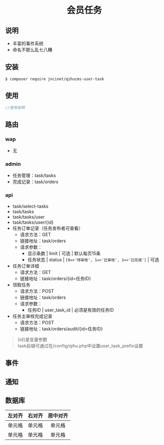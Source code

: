 <h1 align="center">会员任务</h1>

## 说明
- 丰富的事件系统
- 命名不那么乱七八糟

## 安装
```shell
$ composer require jncinet/qihucms-user-task
```

## 使用
```php
//使用说明
```

## 路由
### wap
- 无

### admin
- 任务管理：task/tasks
- 完成记录：task/orders

### api
- task/select-tasks
- task/tasks
- task/tasks/user
- task/tasks/user/{id}
- 任务订单记录（任务发布者可查看）
    - 请求方法：GET
    - 链接地址：task/orders
    - 请求参数：
        - 显示条数 | limit | 可选 | 默认每页15条
        - 任务状态 | status | `[0=>'待审核', 1=>'已审核', 2=>'已完成']` | 可选
- 任务订单详细
    - 请求方法：GET
    - 链接地址：task/orders/{id=任务ID}
- 领取任务
    - 请求方法：POST
    - 链接地址：task/orders
    - 请求参数：
        - 任务ID | user_task_id | 必须是有效的任务ID
- 任务主审核完成记录
    - 请求方法：POST
    - 链接地址：task/orders/audit/{id=任务ID}

> {id}是变量参数  
task前缀可通过在/config/qihu.php中设置user_task_prefix设置


## 事件

## 通知

## 数据库
| 左对齐 | 右对齐 | 居中对齐 |
| :-----| ----: | :----: |
| 单元格 | 单元格 | 单元格 |
| 单元格 | 单元格 | 单元格 |